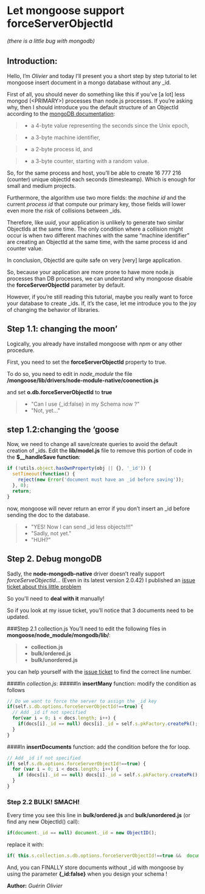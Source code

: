 # Let mongoose support forceServerObjectId 
###### (there is a little bug with mongodb)
## Introduction:
Hello, 
I’m *Olivier* and today I’ll present you a short step by step tutorial to let mongoose insert document in a mongo database without any _id.

First of all, you should never do something like this if you’ve [a lot] less mongod (\<PRIMARY>) processes than node.js processes. 
If you’re asking why, then I should introduce you the default structure of an ObjectId according to the [mongoDB documentation](http://docs.mongodb.org/manual/reference/object-id/):



>* a 4-byte value representing the seconds since the Unix epoch,

>* a 3-byte machine identifier,

>* a 2-byte process id, and

>* a 3-byte counter, starting with a random value.



So, for the same process and host, you’ll be able to create 16 777 216 (counter) unique objectId each seconds (timesteamp). Which is enough for small and medium projects. 

Furthermore, the algorithm use two more fields: the *machine id* and the current *process id* that compute our primary key, those fields will lower even more the risk of collisions between _ids. 

Therefore, like *uuid*, your application is unlikely to generate two similar ObjectIds at the same time. The only condition where a collision might occur is when two different machines with the same “machine identifier” are creating an ObjectId at the same time, with the same process id and counter value. 

In conclusion, ObjectId are quite safe on very [very] large application.

So, because your application are more prone to have more node.js processes than DB processes, we can understand why mongoose disable the **forceServerObjectId** parameter by default.

However, if you’re still reading this tutorial, maybe you really want to force your database to create _ids. If, it’s the case, let me introduce you to the joy of changing the behavior of libraries.

## Step 1.1: changing the moon’
Logically, you already have installed mongoose with *npm* or any other procedure. 

First, you need to set the **forceServerObjectId** property to true. 

To do so, you need to edit in *node_module* the file **/mongoose/lib/drivers/node-module-native/coonection.js** 

and set **o.db.forceServerObjectId** to **true**

> - "Can I use {_id:false} in my Schema now ?" 
> - "Not, yet…"

## step 1.2:changing the  ‘goose

Now, we need to change all save/create queries to avoid the default creation of _ids.
Edit the **lib/model.js** file to remove this portion of code in the **$__handleSave function**:

```js
if (!utils.object.hasOwnProperty(obj || {}, '_id')) {
  setTimeout(function() {
    reject(new Error('document must have an _id before saving'));
  }, 0);
  return;
}
```

now, mongoose will never return an error if you don’t insert an _id before sending the doc to the database.

> - "YES! Now I can send _id less objects!!!"
> - "Sadly, not yet."
> - "HUH?"

## Step 2. Debug mongoDB

Sadly, the **node-mongodb-native** driver doesn’t really support *forceServeObjectId*… (Even in its latest version 2.0.42) I published an [issue ticket about this little problem](https://jira.mongodb.org/browse/NODE-543)

So you'll need to **deal with it** manually!


So if you look at my issue ticket, you’ll notice that 3 documents need to be updated.

###Step 2.1 collection.js
You’ll need to edit the following files in **mongoose/node_module/mongodb/lib/**:
>* **collection.js**
>* **bulk/ordered.js**
>* **bulk/unordered.js**


you can help yourself with the [issue ticket](https://jira.mongodb.org/browse/NODE-543) to find the correct line number.

####In *collection.js*:
#####In **insertMany** function:
modify the condition as follows
```js
// Do we want to force the server to assign the _id key
if(self.s.db.options.forceServerObjectId!==true) {
  // Add _id if not specified
  for(var i = 0; i < docs.length; i++) {
    if(docs[i]._id == null) docs[i]._id = self.s.pkFactory.createPk();
  }
}
```
####In **insertDocuments** function:
add the condition before the for loop.
```js
// Add _id if not specified
if( self.s.db.options.forceServerObjectId!==true) {
  for (var i = 0; i < docs.length; i++) {
    if (docs[i]._id == null) docs[i]._id = self.s.pkFactory.createPk();
  }
}
```

### Step 2.2 BULK! SMACH!

Every time you see this line in **bulk/ordered.js** and **bulk/unordered.js** (or find any new ObjectId() call): 
```js
if(document._id == null) document._id = new ObjectID();
```
replace it with:
```js
if( this.s.collection.s.db.options.forceServerObjectId!==true &&  document._id == null) document._id = new ObjectID();
```


And, you can FINALLY store documents without _id with mongoose by using the parameter **{_id:false}** when you design your schema !




**Author:** *Guérin Olivier*
